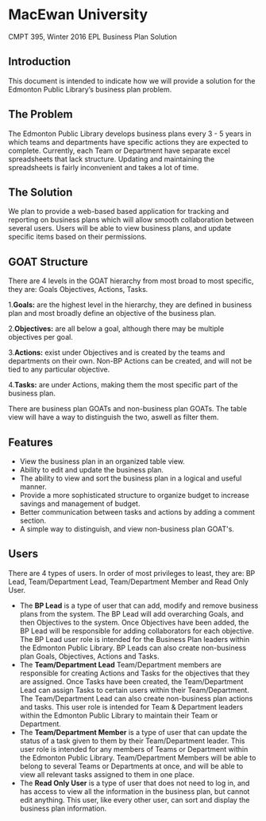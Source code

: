 <script>
h1{font-size: 7em;}
h2{font-size: 4em;}
<p>
{
padding-right:8em
}
</script>

<h1><b>MacEwan University</h1></b>
CMPT 395, Winter 2016 
EPL Business Plan Solution

<h2><b>Introduction</h2></b>

<p>This document is intended to indicate how we will provide a solution for the Edmonton Public Library’s business plan problem. </p>

<h2><b>The Problem</h2></b>
<p>The Edmonton Public Library develops business plans every 3 - 5 years in which teams and departments have specific actions they are expected to complete. Currently, each Team or Department have separate excel spreadsheets that lack structure. Updating and maintaining the spreadsheets is fairly inconvenient and takes a lot of time.
</p>

<h2><b>The Solution</h2></b>
<p>We plan to provide a web-based based application for tracking and reporting on business plans which will allow smooth collaboration between several users. Users will be able to view business plans, and update specific items based on their permissions.
</p>

<h2><b>GOAT Structure</h2></b>
<p>There are 4 levels in the GOAT hierarchy from most broad to most specific, they are: Goals Objectives, Actions, Tasks.
</p>
<p>1.<b>Goals:</b> are the highest level in the hierarchy, they are defined in business plan and most broadly define an objective of the business plan.
</p>
<p>2.<b>Objectives:</b> are all below a goal, although there may be multiple objectives per goal. 
</p>
<p>3.<b>Actions:</b> exist under Objectives and is created by the teams and departments on their own. Non-BP Actions can be created, and will not be tied to any particular objective.
</p>
<p>4.<b>Tasks:</b> are under Actions, making them the most specific part of the business plan.
</p>
<p> There are business plan GOATs and non-business plan GOATs. The table view will have a way to distinguish the two, aswell as filter them.
</p>
<h2><b>Features</b></h2>
<ul>
<li>View the business plan in an organized table view.</li>
<li>Ability to edit and update the business plan.</li>
<li>The ability to view and sort the business plan in a logical and useful manner.</li>
<li>Provide a more sophisticated structure to organize budget to increase savings and management of budget.</li>
<li>Better communication between tasks and actions by adding a comment section.</li>
<li>A simple way to distinguish, and view non-business plan GOAT's.</li>
</ul>

<h2><b>Users</h2></b>
<p>There are 4 types of users. In order of most privileges to least, they are: BP Lead, Team/Department Lead, Team/Department Member and Read Only User. 
</p>
<ul>
<li>The <b>BP Lead</b> is a type of user that can add, modify and remove business plans from the system. The BP Lead will add overarching Goals, and then Objectives to the system. Once Objectives have been added, the BP Lead will be responsible for adding collaborators for each objective. The BP Lead user role is intended for the Business Plan leaders within the Edmonton Public Library. BP Leads can also create non-business plan Goals, Objectives, Actions and Tasks. </li>
<li>The <b>Team/Department Lead</b> Team/Department members are responsible for creating Actions and Tasks for the objectives that they are assigned. Once Tasks have been created, the Team/Department Lead can assign Tasks to certain users within their Team/Department. The Team/Department Lead can also create non-business plan actions and tasks. This user role is intended for Team & Department leaders within the Edmonton Public Library to maintain their Team or Department.</li> 
<li>The <b>Team/Department Member</b> is a type of user that can update the status of a task given to them by their Team/Department leader. This user role is intended for any members of Teams or Department within the Edmonton Public Library. Team/Department Members will be able to belong to several Teams or Departments at once, and will be able to view all relevant tasks assigned to them in one place.</li>
<li>The <b>Read Only User</b> is a type of user that does not need to log in, and has access to view all the information in the business plan, but cannot edit anything. This user, like every other user, can sort and display the business plan information.</li> 
</ul>
